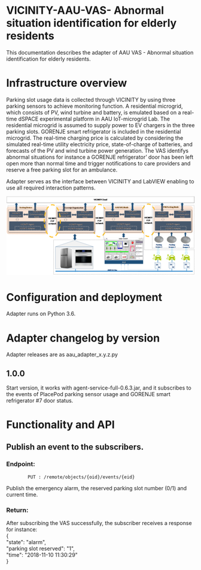 # VICINITY-AAU-VAS- Abnormal situation identification for elderly residents
This documentation describes the adapter of AAU VAS - Abnormal situation identification for elderly residents.

# Infrastructure overview

Parking slot usage data is collected through VICINITY by using three parking sensors to achieve monitoring function. A residential microgrid, which consists of PV, wind turbine and battery, is emulated based on a real-time dSPACE experimental platform in AAU IoT-microgrid Lab. The residential microgrid is assumed to supply power to EV chargers in the three parking slots. GORENJE smart refrigerator is included in the residential microgrid. The real-time charging price is calculated by considering the simulated real-time utility electricity price, state-of-charge of batteries, and forecasts of the PV and wind turbine power generation. The VAS identifys abnormal situations for instance a GORENJE refrigerator’ door has been left open more than normal time and trigger notifications to care providers and reserve a free parking slot for an ambulance. 

Adapter serves as the interface between VICINITY and LabVIEW enabling to use all required interaction patterns.

![Image text](https://github.com/YajuanGuan/pics/blob/master/AbnormalElderly.png)

# Configuration and deployment

Adapter runs on Python 3.6.

# Adapter changelog by version
Adapter releases are as aau_adapter_x.y.z.py

## 1.0.0
Start version, it works with agent-service-full-0.6.3.jar, and it subscribes to the events of PlacePod parking sensor usage and GORENJE smart refrigerator #7 door status. 

# Functionality and API

## Publish an event to the subscribers. 
### Endpoint:
            PUT : /remote/objects/{oid}/events/{eid}
Publish the emergency alarm, the reserved parking slot number (0/1) and current time. 
### Return:
After subscribing the VAS successfully, the subscriber receives a response for instance:  
{  
    "state": "alarm",  
    "parking slot reserved": "1",  
    "time": "2018-11-10 11:30:29"  
}
